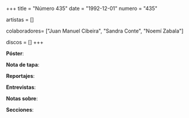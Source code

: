 +++
title = "Número 435"
date = "1992-12-01"
numero = "435"

artistas = []

colaboradores= ["Juan Manuel Cibeira", "Sandra Conte", "Noemí Zabala"]

discos = []
+++

**Póster**: 

**Nota de tapa**: 

**Reportajes**: 

**Entrevistas**: 

**Notas sobre**:

**Secciones**:
